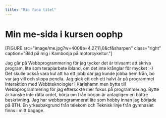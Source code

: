```yaml
---
title: "Min fina titel"
---
```

Min me-sida i kursen oophp
=========================

[FIGURE src="image/me.jpg?w=400&a=4,27,11,0&cf&sharpen" class="right" caption="Bild på mig i Kambodja på motorcykeltur."]

Jag går på Webbprogrammering för jag tycker det är trivsamt att skriva program, lite som terapiarbete ibland, om det inte krånglar för mycket :-)
Det skulle också vara kul att ha ett jobb där jag kunde jobba hemifrån, bo var jag vill och slippa pendla.
Jag gick ett och ett halvt år på programmet Interaktion med Webbteknologier i Karlshamn men bytte till Webbprogrammering för jag eftersökte mer fokus på programmering.
Bytte är kanske inte rätta ordet, börja om från början är antagligen en bättre beskrivning.
Jag har webbprogrammerat lite som hobby innan jag började på BTH.
En yrkesbakgrund från telekom och Teknisk linje från gymnasiet finns i mitt bagage.
